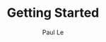 ---
layout: post
title: "Getting Started"
author: "Paul Le"
categories: documentation
tags: [documentation,sample]
image: city-1.jpg
---